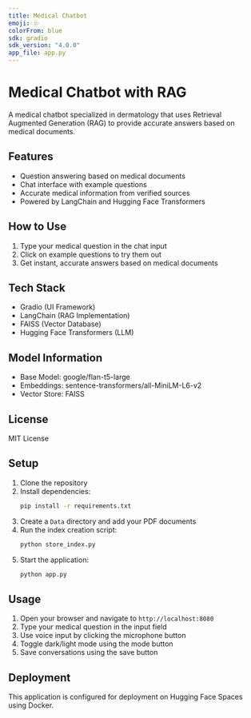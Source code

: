 ```yaml
---
title: Medical Chatbot
emoji: 🩺
colorFrom: blue
sdk: gradio
sdk_version: "4.0.0"
app_file: app.py
---
```


# Medical Chatbot with RAG

A medical chatbot specialized in dermatology that uses Retrieval Augmented Generation (RAG) to provide accurate answers based on medical documents.

## Features

- Question answering based on medical documents
- Chat interface with example questions
- Accurate medical information from verified sources
- Powered by LangChain and Hugging Face Transformers

## How to Use

1. Type your medical question in the chat input
2. Click on example questions to try them out
3. Get instant, accurate answers based on medical documents

## Tech Stack

- Gradio (UI Framework)
- LangChain (RAG Implementation)
- FAISS (Vector Database)
- Hugging Face Transformers (LLM)

## Model Information

- Base Model: google/flan-t5-large
- Embeddings: sentence-transformers/all-MiniLM-L6-v2
- Vector Store: FAISS

## License

MIT License

## Setup

1. Clone the repository
2. Install dependencies:
   ```bash
   pip install -r requirements.txt
   ```
3. Create a `Data` directory and add your PDF documents
4. Run the index creation script:
   ```bash
   python store_index.py
   ```
5. Start the application:
   ```bash
   python app.py
   ```

## Usage

1. Open your browser and navigate to `http://localhost:8080`
2. Type your medical question in the input field
3. Use voice input by clicking the microphone button
4. Toggle dark/light mode using the mode button
5. Save conversations using the save button

## Deployment

This application is configured for deployment on Hugging Face Spaces using Docker.

